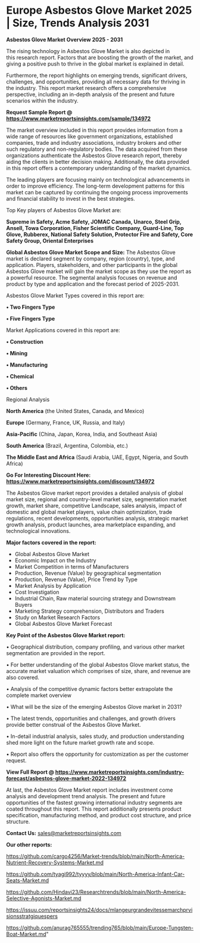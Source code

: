  # Europe Asbestos Glove Market 2025 | Size, Trends Analysis 2031

<Strong> Asbestos Glove Market Overview 2025 - 2031</strong>

The rising technology in Asbestos Glove Market is also depicted in this research report. Factors that are boosting the growth of the market, and giving a positive push to thrive in the global market is explained in detail.

Furthermore, the report highlights on emerging trends, significant drivers, challenges, and opportunities, providing all necessary data for thriving in the industry. This report market research offers a comprehensive perspective, including an in-depth analysis of the present and future scenarios within the industry.

<strong>Request Sample Report @ <a href=https://www.marketreportsinsights.com/sample/134972>https://www.marketreportsinsights.com/sample/134972</a></strong>

The market overview included in this report provides information from a wide range of resources like government organizations, established companies, trade and industry associations, industry brokers and other such regulatory and non-regulatory bodies. The data acquired from these organizations authenticate the Asbestos Glove research report, thereby aiding the clients in better decision making. Additionally, the data provided in this report offers a contemporary understanding of the market dynamics.

The leading players are focusing mainly on technological advancements in order to improve efficiency. The long-term development patterns for this market can be captured by continuing the ongoing process improvements and financial stability to invest in the best strategies.

Top Key players of Asbestos Glove Market are:

<strong>Supreme in Safety, Acme Safety, JOMAC Canada, Unarco, Steel Grip, Ansell, Towa Corporation, Fisher Scientific Company, Guard-Line, Top Glove, Rubberex, National Safety Solution, Protector Fire and Safety, Core Safety Group, Oriental Enterprises</strong>

<strong><b>Global Asbestos Glove Market Scope and Size:</b></strong>
The Asbestos Glove market is declared segment by company, region (country), type, and application. Players, stakeholders, and other participants in the global Asbestos Glove market will gain the market scope as they use the report as a powerful resource. The segmental analysis focuses on revenue and product by type and application and the forecast period of 2025-2031.

Asbestos Glove Market Types covered in this report are:

<strong>• Two Fingers Type

• Five Fingers Type</strong>

Market Applications covered in this report are:

<strong>• Construction

• Mining

• Manufacturing

• Chemical

• Others</strong> 

Regional Analysis

<strong>North America</strong> (the United States, Canada, and Mexico)

<strong>Europe</strong> (Germany, France, UK, Russia, and Italy)

<strong>Asia-Pacific</strong> (China, Japan, Korea, India, and Southeast Asia)

<strong>South America</strong> (Brazil, Argentina, Colombia, etc.)

<strong>The Middle East and Africa</strong> (Saudi Arabia, UAE, Egypt, Nigeria, and South Africa)

<strong>Go For Interesting Discount Here: <a href=https://www.marketreportsinsights.com/discount/134972>https://www.marketreportsinsights.com/discount/134972</a></strong>

The Asbestos Glove market report provides a detailed analysis of global market size, regional and country-level market size, segmentation market growth, market share, competitive Landscape, sales analysis, impact of domestic and global market players, value chain optimization, trade regulations, recent developments, opportunities analysis, strategic market growth analysis, product launches, area marketplace expanding, and technological innovations.

<strong><b>Major factors covered in the report:</b></strong>
<ul>
  <li>Global Asbestos Glove Market </li>
  <li>Economic Impact on the Industry</li>
  <li>Market Competition in terms of Manufacturers</li>
  <li>Production, Revenue (Value) by geographical segmentation</li>
  <li>Production, Revenue (Value), Price Trend by Type</li>
  <li>Market Analysis by Application</li>
  <li>Cost Investigation</li>
  <li>Industrial Chain, Raw material sourcing strategy and Downstream Buyers</li>
  <li>Marketing Strategy comprehension, Distributors and Traders</li>
  <li>Study on Market Research Factors</li>
  <li>Global Asbestos Glove Market Forecast</li>
</ul>

<strong><b>Key Point of the Asbestos Glove Market report:</b></strong>

• Geographical distribution, company profiling, and various other market segmentation are provided in the report.

• For better understanding of the global Asbestos Glove market status, the accurate market valuation which comprises of size, share, and revenue are also covered.

• Analysis of the competitive dynamic factors better extrapolate the complete market overview

• What will be the size of the emerging Asbestos Glove market in 2031?

• The latest trends, opportunities and challenges, and growth drivers provide better construal of the Asbestos Glove Market.

• In-detail industrial analysis, sales study, and production understanding shed more light on the future market growth rate and scope.

• Report also offers the opportunity for customization as per the customer request.

<strong><b>View Full Report @ <a href=https://www.marketreportsinsights.com/industry-forecast/asbestos-glove-market-2022-134972>https://www.marketreportsinsights.com/industry-forecast/asbestos-glove-market-2022-134972</a></b></strong>


At last, the Asbestos Glove Market report includes investment come analysis and development trend analysis. The present and future opportunities of the fastest growing international industry segments are coated throughout this report. This report additionally presents product specification, manufacturing method, and product cost structure, and price structure.

<strong>Contact Us:</strong>
sales@marketreportsinsights.com

<strong>Our other reports:</strong>

<a href=https://github.com/cargo4256/Market-trends/blob/main/North-America-Nutrient-Recovery-Systems-Market.md>https://github.com/cargo4256/Market-trends/blob/main/North-America-Nutrient-Recovery-Systems-Market.md</a>

<a href=https://github.com/tyagi992/tyyyy/blob/main/North-America-Infant-Car-Seats-Market.md>https://github.com/tyagi992/tyyyy/blob/main/North-America-Infant-Car-Seats-Market.md</a>

<a href=https://github.com/Hindavi23/Researchtrends/blob/main/North-America-Selective-Agonists-Market.md>https://github.com/Hindavi23/Researchtrends/blob/main/North-America-Selective-Agonists-Market.md</a>

<a href=https://issuu.com/reportsinsights24/docs/mlangeurgrandevitessemarchprvisionsstratgiquespers>https://issuu.com/reportsinsights24/docs/mlangeurgrandevitessemarchprvisionsstratgiquespers</a>

<a href=https://github.com/anurag765555/trending765/blob/main/Europe-Tungsten-Boat-Market.md>https://github.com/anurag765555/trending765/blob/main/Europe-Tungsten-Boat-Market.md</a>"
